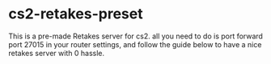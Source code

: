 # cs2-retakes-preset
This is a pre-made Retakes server for cs2. all you need to do is port forward port 27015 in your router settings, and follow the guide below to have a nice retakes server with 0 hassle.
